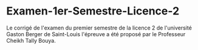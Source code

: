 # Examen-1er-Semestre-Licence-2
Le corrigé de l'examen du premier semestre de la licence 2 de l'université Gaston Berger de Saint-Louis
l'épreuve a été proposé par le Professeur Cheikh Tally Bouya.
